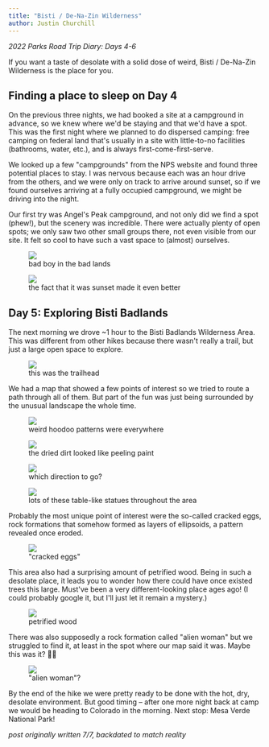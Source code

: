 ```yaml
---
title: "Bisti / De-Na-Zin Wilderness"
author: Justin Churchill
---
```

_2022 Parks Road Trip Diary: Days 4-6_

If you want a taste of desolate with a solid dose of weird, Bisti / De-Na-Zin Wilderness is the place for you.
<!--end_excerpt-->

## Finding a place to sleep on Day 4
On the previous three nights, we had booked a site at a campground in advance, so we knew where we'd be staying and that we'd have a spot. This was the first night where we planned to do dispersed camping: free camping on federal land that's usually in a site with little-to-no facilities (bathrooms, water, etc.), and is always first-come-first-serve.

We looked up a few "campgrounds" from the NPS website and found three potential places to stay. I was nervous because each was an hour drive from the others, and we were only on track to arrive around sunset, so if we found ourselves arriving at a fully occupied campground, we might be driving into the night.

Our first try was Angel's Peak campground, and not only did we find a spot (phew!), but the scenery was incredible. There were actually plenty of open spots; we only saw two other small groups there, not even visible from our site. It felt so cool to have such a vast space to (almost) ourselves.

<!-- pic of me at sunset at angel's peak -->
<figure>
    <img src="https://lh3.googleusercontent.com/pw/AM-JKLVBZ6zGkGShXpf0ahYZ1A-6M3ZhASwSa32Xnsw7E-8GKbthYggtN429Zs0Ge4jZmfrA2J2tZvwFsYuDeSyUFRcxv1NInWbj24vMq8DfOWVNwTQUaOquR7stgrQnmUH1682pXd5qZFxM2MYR63BNTQl3MA=w1862-h1396-no?authuser=0">
    <figcaption>bad boy in the bad lands</figcaption>
</figure>

<!-- sunset at angel's peak -->
<figure>
    <img src="https://lh3.googleusercontent.com/pw/AM-JKLVhGSVDXgpLnN5qVK1tILv_wl_L42ouhYTlanDdNvVAJbN5UrC7EQIGZWH8pWQtmWDMwKuD8i3MxBs85RyhVvTACV--_B72InEFJobVxJU3B8t_sqM-3UBlTf1OVpcz-G86RLogsD9xZAon44EVSgfbJQ=w1862-h1396-no?authuser=0">
    <figcaption>the fact that it was sunset made it even better</figcaption>
</figure>

## Day 5: Exploring Bisti Badlands

The next morning we drove ~1 hour to the Bisti Badlands Wilderness Area. This was different from other hikes because there wasn't really a trail, but just a large open space to explore.

<!-- wilderness boundary behind this sign -->
<figure>
    <img src="https://lh3.googleusercontent.com/pw/AM-JKLVcnYS-dqW9tYfj9iywGsoq4gOR6F_fZD8TGaCxDA6tiP_M9b8n4WvOTggwALRZnMyzyE6Sm-3q1Ow4hLAHV5Z_xv2ntHSECVzcOGaMA86TBpbXWZO6yR2WuzwEpzGISXp5o5waBFbyolQ6nzN2lwwlmw=w1862-h1396-no?authuser=0">
    <figcaption>this was the trailhead</figcaption>
</figure>

We had a map that showed a few points of interest so we tried to route a path through all of them. But part of the fun was just being surrounded by the unusual landscape the whole time.

<!-- hoodoos pic -->
<figure>
    <img src="https://lh3.googleusercontent.com/pw/AM-JKLU3v2AiWoPFYEMEMKBC1gf0-d03sAAOUwLq7PUmsKCmLNfu5AUDSAyiAzQdtzmvL2EZMd29BbtavqWSQM0kdiYS4cRtjbkdiTqZL47FsYETFDETUUpiXJ8bHl9WD5KcW03QtzliWSTuC40JCRMBhQUUdQ=w1862-h1396-no?authuser=0">
    <figcaption>weird hoodoo patterns were everywhere</figcaption>
</figure>


<!-- dirt like peeling paint -->
<figure>
    <img src="https://lh3.googleusercontent.com/pw/AM-JKLVGjpPwZMBrDrQyycJ_unBzk7u8rCmLqaUbwLUKj-CSWhbWSM5DQo76oyjBrd_RgVxY6dep4LX0qeBczi38DHEB4ALIjYaloJROgvEztlHFy-KhWR2IN7Yryei85W9FPOZKBljfOCC8JoTActwL0sRr4g=w1862-h1396-no?authuser=0">
    <figcaption>the dried dirt looked like peeling paint</figcaption>
</figure>


<!-- looking out over badlands -->
<figure>
    <img src="https://lh3.googleusercontent.com/pw/AM-JKLUr3UcWx9LAR9Sqzo2yMYWFEuTdfl8iAZaal-FDq_53MGN3PirSx5RAQgDLLsaU1UB9hpFpQPBhNMBYYtkRX6wbeqIbvEVjaUWooW9kACMNmTgaihxrsiNQG6VR0f_lv3jEWUErHMkejQPmh3uLiZSTKw=w1862-h1396-no?authuser=0">
    <figcaption>which direction to go?</figcaption>
</figure>

<!-- more tabley hoodoo things -->
<figure>
    <img src="https://lh3.googleusercontent.com/pw/AM-JKLUJyJo0T0TfxIEucyQNkFHkJq0Ts4vvBvUmGaMQefoWHjvy6JCR_TuWgm-YQ_gB-2CrRT236GtECVXzn9Gvk7Y9dbdn97ktftYdlQXDAxw9PsCX9VRWvsHXYLrdiHtjrCv32edNOBBsYLkxdffxGQKI-Q=w1862-h1396-no?authuser=0">
    <figcaption>lots of these table-like statues throughout the area</figcaption>
</figure>

Probably the most unique point of interest were the so-called cracked eggs, rock formations that somehow formed as layers of ellipsoids, a pattern revealed once eroded.

<!-- cracked eggs -->
<figure>
    <img src="https://lh3.googleusercontent.com/pw/AM-JKLXwSudFl4NOT1ZK_JJpzflxUI3hy4lgF7Yd-0h7-omui7EVjVX_7KR3CEjv45QqBf2HY0Y-IoAnDb1GR5VDfZFXk5sZq3Qs2oM2uuoj8qa6FTwwQUS7IPluTEyPw9ElObYzl3PArESqcvicy2vIXDpKpg=w1862-h1396-no?authuser=0">
    <figcaption>"cracked eggs"</figcaption>
</figure>

This area also had a surprising amount of petrified wood. Being in such a desolate place, it leads you to wonder how there could have once existed trees this large. Must've been a very different-looking place ages ago! (I could probably google it, but I'll just let it remain a mystery.)

<!-- petrified wood -->
<figure>
    <img src="https://lh3.googleusercontent.com/pw/AM-JKLX6D3frtNSiyr6t1dI8yNoTIMxOq7HdPJmsqkZXu5eGm9cl6GfRIbAMbTODXrX7p_l78hFtN0MiK9ynubAXIyjLyapoo9dEAH0_ZxgkJvnBgGxJMCi__Iv0FPZeMTcZbxKGFH1qm2nWZ1FqKWDRxM_o9g=w1862-h1396-no?authuser=0">
    <figcaption>petrified wood</figcaption>
</figure>

There was also supposedly a rock formation called "alien woman" but we struggled to find it, at least in the spot where our map said it was. Maybe this was it? 🤷‍♂️

<!-- alien woman, we think -->
<figure>
    <img src="https://lh3.googleusercontent.com/pw/AM-JKLWmEvGsvOQiW-SmUipGdcYSJKVV_shhGBMjS1bSnC8SPPn2o1-xg7b_Kmsy-ClSxaxJPj7f7C1Forn4d1PsZFRoqbSJPk9aNMNWUqNLCygJ08Bll_jw7f4oV8CkyO4eGp3CPdskTDzii6BRy76D8imb6g=w1048-h1396-no?authuser=0">
    <figcaption>"alien woman"?</figcaption>
</figure>

By the end of the hike we were pretty ready to be done with the hot, dry, desolate environment. But good timing – after one more night back at camp we would be heading to Colorado in the morning. Next stop: Mesa Verde National Park!

_post originally written 7/7, backdated to match reality_
